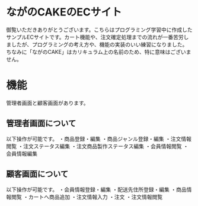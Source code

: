 # ながのCAKEのECサイト
御覧いただきありがとうございます。こちらはプログラミング学習中に作成したサンプルECサイトです。カート機能や、注文確定処理までの流れが一番苦労しましたが、プログラミングの考え方や、機能の実装のいい練習になりました。
ちなみに「ながのCAKE」はカリキュラム上の名前のため、特に意味はございません。

# 機能
管理者画面と顧客画面があります。

## 管理者画面について
以下操作が可能です。
	・商品登録・編集
	・商品ジャンル登録・編集
	・注文情報閲覧
	・注文ステータス編集
	・注文商品製作ステータス編集
	・会員情報閲覧
	・会員情報編集

## 顧客画面について
以下操作が可能です。
	・会員情報登録・編集
	・配送先住所登録・編集
	・商品情報閲覧
	・カートへ商品追加
	・注文情報入力
	・注文
	・注文情報閲覧
